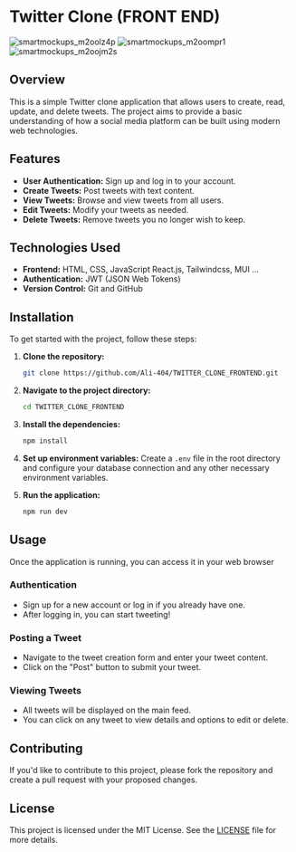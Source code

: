 # Twitter Clone (FRONT END)
![smartmockups_m2oolz4p](https://github.com/user-attachments/assets/fa8ea0fe-04d4-43cf-899c-550941690734)
![smartmockups_m2oompr1](https://github.com/user-attachments/assets/a24e630b-f1f1-4a96-9ef6-4d077a846435)
![smartmockups_m2oojm2s](https://github.com/user-attachments/assets/926f2b0a-6ed1-47be-8b02-b2c30ff18165)
## Overview

This is a simple Twitter clone application that allows users to create, read, update, and delete tweets. The project aims to provide a basic understanding of how a social media platform can be built using modern web technologies.

## Features

- **User Authentication:** Sign up and log in to your account.
- **Create Tweets:** Post tweets with text content.
- **View Tweets:** Browse and view tweets from all users.
- **Edit Tweets:** Modify your tweets as needed.
- **Delete Tweets:** Remove tweets you no longer wish to keep.


## Technologies Used

- **Frontend:** HTML, CSS, JavaScript React.js, Tailwindcss, MUI ...
- **Authentication:** JWT (JSON Web Tokens)
- **Version Control:** Git and GitHub

## Installation

To get started with the project, follow these steps:

1. **Clone the repository:**
   ```bash
   git clone https://github.com/Ali-404/TWITTER_CLONE_FRONTEND.git
   ```

2. **Navigate to the project directory:**
   ```bash
   cd TWITTER_CLONE_FRONTEND
   ```

3. **Install the dependencies:**
   ```bash
   npm install
   ```

4. **Set up environment variables:** Create a `.env` file in the root directory and configure your database connection and any other necessary environment variables.

5. **Run the application:**
   ```bash
   npm run dev
   ```

## Usage

Once the application is running, you can access it in your web browser

### Authentication

- Sign up for a new account or log in if you already have one.
- After logging in, you can start tweeting!

### Posting a Tweet

- Navigate to the tweet creation form and enter your tweet content.
- Click on the "Post" button to submit your tweet.

### Viewing Tweets

- All tweets will be displayed on the main feed.
- You can click on any tweet to view details and options to edit or delete.

## Contributing

If you'd like to contribute to this project, please fork the repository and create a pull request with your proposed changes.

## License

This project is licensed under the MIT License. See the [LICENSE](LICENSE) file for more details.
